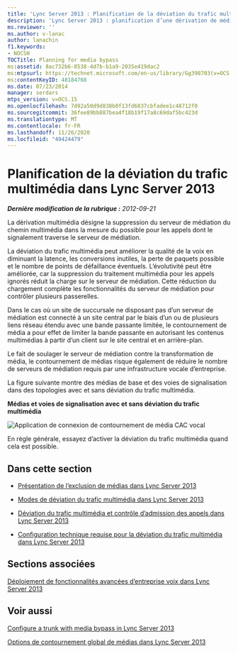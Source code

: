 ```yaml
---
title: 'Lync Server 2013 : Planification de la déviation du trafic multimédia'
description: 'Lync Server 2013 : planification d’une dérivation de médias.'
ms.reviewer: ''
ms.author: v-lanac
author: lanachin
f1.keywords:
- NOCSH
TOCTitle: Planning for media bypass
ms:assetid: 8ac732b6-8538-4d7b-b1a9-2035e419dac2
ms:mtpsurl: https://technet.microsoft.com/en-us/library/Gg398703(v=OCS.15)
ms:contentKeyID: 48184768
ms.date: 07/23/2014
manager: serdars
mtps_version: v=OCS.15
ms.openlocfilehash: 7d92a50d9d838b0f13fd6837cbfadee1c48712f0
ms.sourcegitcommit: 36fee89bb887bea4f18b19f17a8c69daf5bc423d
ms.translationtype: MT
ms.contentlocale: fr-FR
ms.lasthandoff: 11/26/2020
ms.locfileid: "49424479"
---
```

# <a name="planning-for-media-bypass-in-lync-server-2013"></a>Planification de la déviation du trafic multimédia dans Lync Server 2013

<div data-xmlns="http://www.w3.org/1999/xhtml">

<div class="topic" data-xmlns="http://www.w3.org/1999/xhtml" data-msxsl="urn:schemas-microsoft-com:xslt" data-cs="https://msdn.microsoft.com/">

<div data-asp="https://msdn2.microsoft.com/asp">



</div>

<div id="mainSection">

<div id="mainBody">

<span> </span>

_**Dernière modification de la rubrique :** 2012-09-21_

La dérivation multimédia désigne la suppression du serveur de médiation du chemin multimédia dans la mesure du possible pour les appels dont le signalement traverse le serveur de médiation.

La déviation du trafic multimédia peut améliorer la qualité de la voix en diminuant la latence, les conversions inutiles, la perte de paquets possible et le nombre de points de défaillance éventuels. L’évolutivité peut être améliorée, car la suppression du traitement multimédia pour les appels ignorés réduit la charge sur le serveur de médiation. Cette réduction du chargement complète les fonctionnalités du serveur de médiation pour contrôler plusieurs passerelles.

Dans le cas où un site de succursale ne disposant pas d’un serveur de médiation est connecté à un site central par le biais d’un ou de plusieurs liens réseau étendu avec une bande passante limitée, le contournement de média a pour effet de limiter la bande passante en autorisant les contenus multimédias à partir d’un client sur le site central et en arrière-plan.

Le fait de soulager le serveur de médiation contre la transformation de média, le contournement de médias risque également de réduire le nombre de serveurs de médiation requis par une infrastructure vocale d’entreprise.

La figure suivante montre des médias de base et des voies de signalisation dans des topologies avec et sans déviation du trafic multimédia.

**Médias et voies de signalisation avec et sans déviation du trafic multimédia**

![Application de connexion de contournement de média CAC vocal](images/Gg398703.4d66d529-0912-4de1-abec-266f54272eb3(OCS.15).jpg "Application de connexion de contournement de média CAC vocal")

En règle générale, essayez d’activer la déviation du trafic multimédia quand cela est possible.

<div>

## <a name="in-this-section"></a>Dans cette section

  - [Présentation de l’exclusion de médias dans Lync Server 2013](lync-server-2013-overview-of-media-bypass.md)

  - [Modes de déviation du trafic multimédia dans Lync Server 2013](lync-server-2013-media-bypass-modes.md)

  - [Déviation du trafic multimédia et contrôle d’admission des appels dans Lync Server 2013](lync-server-2013-media-bypass-and-call-admission-control.md)

  - [Configuration technique requise pour la déviation du trafic multimédia dans Lync Server 2013](lync-server-2013-technical-requirements-for-media-bypass.md)

</div>

<div>

## <a name="related-sections"></a>Sections associées

[Déploiement de fonctionnalités avancées d’entreprise voix dans Lync Server 2013](lync-server-2013-deploying-advanced-enterprise-voice-features.md)

</div>

<div>

## <a name="see-also"></a>Voir aussi


[Configure a trunk with media bypass in Lync Server 2013](lync-server-2013-configure-a-trunk-with-media-bypass.md)  


[Options de contournement global de médias dans Lync Server 2013](lync-server-2013-global-media-bypass-options.md)  
  

</div>

</div>

<span> </span>

</div>

</div>

</div>

